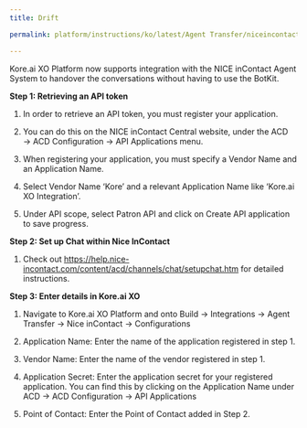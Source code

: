 ```yaml
---
title: Drift

permalink: platform/instructions/ko/latest/Agent Transfer/niceincontact

---
```

Kore.ai XO Platform now supports integration with the NICE inContact Agent System to handover the conversations without having to use the BotKit.

<base target="_blank">
<container>

**Step 1: Retrieving an API token**

1. In order to retrieve an API token, you must register your application. 
  
2. You can do this on the NICE inContact Central website, under the ACD →  ACD Configuration →  API Applications menu.

3. When registering your application, you must specify a Vendor Name and an Application Name. 
  
4. Select Vendor Name ‘Kore’ and a relevant Application Name like ‘Kore.ai XO Integration’.
  
5. Under API scope, select Patron API and click on Create API application to save progress.

</container>

<container>
 
**Step 2: Set up Chat within Nice InContact**
  
1. Check out https://help.nice-incontact.com/content/acd/channels/chat/setupchat.htm for detailed instructions.
 
  
</container>

<container>
 
**Step 3: Enter details in Kore.ai XO**
  
1. Navigate to Kore.ai XO Platform and onto Build → Integrations → Agent Transfer → Nice inContact → Configurations
  
2. Application Name: Enter the name of the application registered in step 1.
  
3. Vendor Name: Enter the name of the vendor registered in step 1.

4. Application Secret: Enter the application secret for your registered application. You can find this by clicking on the Application Name under ACD → ACD Configuration → API Applications

5. Point of Contact: Enter the Point of Contact added in Step 2.

</container>

